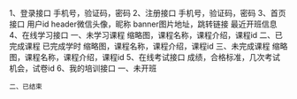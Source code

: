 1、登录接口
	手机号，验证码，密码
2、注册接口
	手机号，验证码，密码
3、首页接口
	用户id
	header微信头像，昵称
	banner图片地址，跳转链接
	最近开班信息
4、在线学习接口
	一、未学习课程
	缩略图，课程名称，课程介绍，课程id
	二、已完成课程
	已完成学时
	缩略图，课程名称，课程介绍，课程id
	三、未完成课程
	缩略图，课程名称，课程介绍，课程id
5、在线考试接口
	成绩，合格标准，几次考试机会，试卷id
6、我的培训接口
	一、未开班
	
	二、已结束